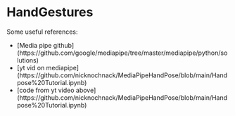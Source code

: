 # HandGestures

Some useful references:

<ul>
  <li>[Media pipe github](https://github.com/google/mediapipe/tree/master/mediapipe/python/solutions)</li>
  <li>[yt vid on mediapipe](https://github.com/nicknochnack/MediaPipeHandPose/blob/main/Handpose%20Tutorial.ipynb)</li>
  <li>[code from yt video above](https://github.com/nicknochnack/MediaPipeHandPose/blob/main/Handpose%20Tutorial.ipynb)</li>
</ul>

